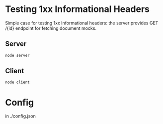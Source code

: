 # Testing 1xx Informational Headers

Simple case for testing 1xx Informational headers: the server provides GET /{id} endpoint for fetching document mocks.

## Server

```bash
node server
```

## Client

```bash
node client
```

# Config

in ./config.json
